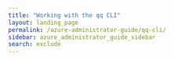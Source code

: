 ```yaml
---
title: "Working with the qq CLI"
layout: landing_page
permalink: /azure-administrator-guide/qq-cli/
sidebar: azure_administrator_guide_sidebar
search: exclude
---
```

